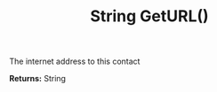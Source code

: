 ﻿---
uid: crmscript_ref_NSContact_GetURL
title: String GetURL()
intellisense: NSContact.GetURL
keywords: NSContact, GetURL
so.topic: reference
---

The internet address to this contact

**Returns:** String


